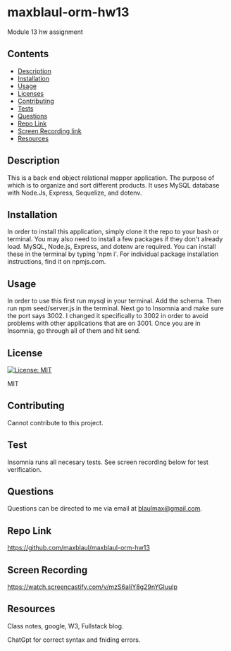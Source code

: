 # maxblaul-orm-hw13
Module 13 hw assignment

## Contents
  * [Description](#Description)
  * [Installation](#installation)
  * [Usage](#usage)
  * [Licenses](#licenses)
  * [Contributing](#contributing)
  * [Tests](#tests)
  * [Questions](#questions)
  * [Repo Link](#repolink)
  * [Screen Recording link](#screenrecording)
  * [Resources](#resources)

## Description

This is a back end object relational mapper application. The purpose of which is to organize and sort different products. It uses MySQL database with Node.Js, Express, Sequelize, and dotenv.

## Installation 

In order to install this application, simply clone it the repo to your bash or terminal. You may also need to install a few packages if they don't already load. MySQL, Node.js, Express, and dotenv are required. You can install these in the terminal by typing 'npm i'. For individual package installation instructions, find it on npmjs.com.

## Usage

In order to use this first run mysql in your terminal. Add the schema. Then run npm seed/server.js in the terminal. Next go to Insomnia and make sure the port says 3002. I changed it specifically to 3002 in order to avoid problems with other applications that are on 3001. Once you are in Insomnia, go through all of them and hit send. 

## License

  [![License: MIT](https://img.shields.io/badge/License-MIT-yellow.svg)](https://opensource.org/licenses/MIT)

  MIT

## Contributing

Cannot contribute to this project.

## Test

Insomnia runs all necesary tests. See screen recording below for test verification.

## Questions

Questions can be directed to me via email at blaulmax@gmail.com.

## Repo Link

https://github.com/maxblaul/maxblaul-orm-hw13

## Screen Recording

https://watch.screencastify.com/v/mzS6aIjY8g29nYGIuuIp

## Resources

Class notes, google, W3, Fullstack blog.

ChatGpt for correct syntax and fniding errors.